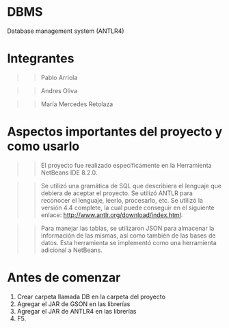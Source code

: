 # DBMS
Database management system (ANTLR4)

# Integrantes
>> Pablo Arriola 

>> Andres Oliva 

>> María Mercedes Retolaza 

# Aspectos importantes del proyecto y como usarlo 

>> El proyecto fue realizado específicamente en la Herramienta NetBeans IDE 8.2.0.

>> Se utilizó una gramática de SQL que describiera el lenguaje que debiera de aceptar el proyecto. Se utilizó ANTLR
para reconocer el lenguaje, leerlo, procesarlo, etc. Se utilizó la versión 4.4 complete, la cual puede conseguir
en el siguiente enlace: http://www.antlr.org/download/index.html.

>> Para manejar las tablas, se utilizaron JSON para almacenar la información de las mismas, así como también de las bases de datos.
Esta herramienta se implementó como una herramienta adicional a NetBeans. 

# Antes de comenzar 

1. Crear carpeta llamada DB en la carpeta del proyecto
2. Agregar el JAR de GSON en las librerías 
3. Agregar el JAR de ANTLR4 en las librerías
4. F5.
